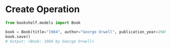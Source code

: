 # Create Operation

```python
from bookshelf.models import Book

book = Book(title="1984", author="George Orwell", publication_year=1949)
book.save()
# Output: <Book: 1984 by George Orwell>
